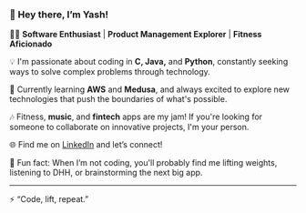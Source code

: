 ### 👋 Hey there, I’m Yash!

👨‍💻 **Software Enthusiast** | **Product Management Explorer** | **Fitness Aficionado**  

💡 I'm passionate about coding in **C, Java,** and **Python**, constantly seeking ways to solve complex problems through technology.

🚀 Currently learning **AWS** and **Medusa**, and always excited to explore new technologies that push the boundaries of what's possible.

🎶 Fitness, **music**, and **fintech** apps are my jam! If you're looking for someone to collaborate on innovative projects, I'm your person.

🌐 Find me on [LinkedIn](https://www.linkedin.com/in/yash-mutatkar) and let’s connect!  

💬 Fun fact: When I’m not coding, you'll probably find me lifting weights, listening to DHH, or brainstorming the next big app.

---

⚡️ “Code, lift, repeat.”


<!---
yashyyash/yashyyash is a ✨ special ✨ repository because its `README.md` (this file) appears on your GitHub profile.
You can click the Preview link to take a look at your changes.
--->
